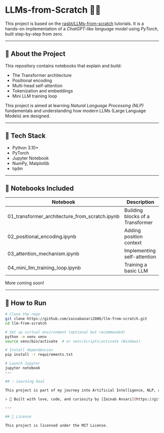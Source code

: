 # LLMs-from-Scratch 🧠🚀

This project is based on the [rasbt/LLMs-from-scratch](https://github.com/rasbt/LLMs-from-scratch) tutorials. It is a hands-on implementation of a *ChatGPT-like language model* using *PyTorch*, built step-by-step from zero.

---

## 📌 About the Project

This repository contains notebooks that explain and build:

- The Transformer architecture
- Positional encoding
- Multi-head self-attention
- Tokenization and embeddings
- Mini LLM training loop

This project is aimed at learning *Natural Language Processing (NLP)* fundamentals and understanding how modern LLMs (Large Language Models) are designed.

---

## 🔧 Tech Stack

- Python 3.10+
- PyTorch
- Jupyter Notebook
- NumPy, Matplotlib
- tqdm

---

## 📁 Notebooks Included

| Notebook | Description |
|----------|-------------|
| 01_transformer_architecture_from_scratch.ipynb | Building blocks of a Transformer |
| 02_positional_encoding.ipynb | Adding position context |
| 03_attention_mechanism.ipynb | Implementing self-attention |
| 04_mini_llm_training_loop.ipynb | Training a basic LLM |

More coming soon!

---

## 🚀 How to Run

```bash
# Clone the repo
git clone https://github.com/zainabanari2006/llm-from-scratch.git
cd llm-from-scratch

# Set up virtual environment (optional but recommended)
python -m venv venv
source venv/bin/activate  # or venv\Scripts\activate (Windows)

# Install dependencies
pip install -r requirements.txt

# Launch Jupyter
jupyter notebook
---

## 💡 Learning Goal

This project is part of my journey into Artificial Intelligence, NLP, and understanding how modern AI tools like ChatGPT are built — from scratch.

> 🌟 Built with love, code, and curiosity by [Zainab Ansari](https://github.com/zainabanari2006)

---

## 🪪 License

This project is licensed under the MIT License.
